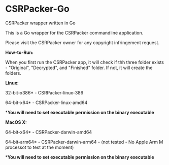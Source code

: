 # CSRPacker-Go
CSRPacker wrapper written in Go

This is a Go wrapper for the CSRPacker commandline application.

Please visit the CSRPacker owner for any copyright infringement request.  

**How-to-Run:**

When you first run the CSRPacker app, it will check if thh three folder exists - "Original", "Decrypted", and "Finished" folder.
If not, it will create the folders.
   

**Linux:**

32-bit-x386* - CSRPacker-linux-386

64-bit-x64* - CSRPacker-linux-amd64

***You will need to set executable permission on the binary executable**

**MacOS X:**

64-bit-x64* - CSRPacker-darwin-amd64

64-bit-arm64* - CSRPacker-darwin-arm64 - (not tested - No Apple Arm M processot to test at the moment)

***You will need to set executable permission on the binary executable**

